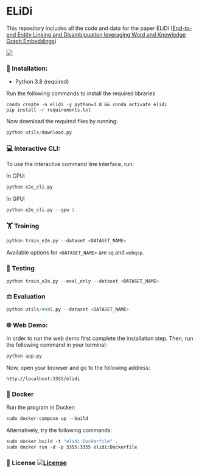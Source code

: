 # ELiDi  
This repository includes all the code and data for the paper ELiDi ([End-to-end Entity Linking and Disambiguation leveraging Word and Knowledge Graph Embeddings](https://openreview.net/pdf/cae4393d0817ad50aee6065e11a4d7487f8c4344.pdf))

![](https://github.com/rashad101/ELiDi/blob/main/elidi-demo.gif)
### 🔧 Installation:
* Python 3.8 (required)

Run the following commands to install the required libraries
```shell
conda create -n elidi -y python=3.8 && conda activate elidi
pip install -r requirements.txt
```
Now download the required files by running:
```python
python utils/download.py
```

### 💻 Interactive CLI:
To use the interactive command line interface, run:

In CPU:
```python
python e2e_cli.py 
```
In GPU:
```python
python e2e_cli.py --gpu 1
```

### 🏋️ Training
```python
python train_e2e.py --dataset <DATASET_NAME>
```
Available options for ```<DATASET_NAME>``` are ```sq``` and ```webqsp```.
### 🎯 Testing
```python
python train_e2e.py --eval_only --dataset <DATASET_NAME>
```
### ⚖️ Evaluation
```python
python utils/eval.py --dataset <DATASET_NAME>
```

### 🌐 Web Demo:
In order to run the web demo first complete the installation step. Then, run the following command in your terminal:
```python
python app.py
```
Now, open your browser and go to the following address:
```
http://localhost:3355/elidi
```

### 🐳 Docker
Run the program in Docker:
```dockerfile
sudo docker-compose up --build
```
Alternatively, try the following commands:
```dockerfile
sudo docker build -t "elidi:Dockerfile" .
sudo docker run -d -p 3355:3355 elidi:Dockerfile
```

### 📜 License  <a href='https://opensource.org/licenses/MIT'><img src='https://img.shields.io/badge/License-MIT-blue.svg' alt='License'/></a>
